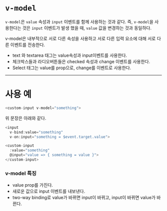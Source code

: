 # `v-model`
`v-model`은 `value` 속성과 `input` 이벤트를 함께 사용하는 것과 같다. 
즉, `v-model`을 사용한다는 것은 `input` 이벤트가 발생 했을 때, `value` 값을 변경하는 것과 동일하다.

v-model은 내부적으로 서로 다른 속성을 사용하고 서로 다른 입력 요소에 대해 서로 다른 이벤트를 전송한다.

- text 와 textarea 태그는 value속성과 input이벤트를 사용한다.
- 체크박스들과 라디오버튼들은 checked 속성과 change 이벤트를 사용한다.
- Select 태그는 value를 prop으로, change를 이벤트로 사용한다.

--- 

# 사용 예

```javascript
<custom-input v-model="something">
```
위 문장은 아래와 같다.

```javascript
<input
  v-bind:value="something"
  v-on:input="something = $event.target.value">
```
```javascript
<custom-input
  :value="something"
  @input="value => { something = value }"> 
</custom-input>
```

### v-model 특징
- value prop를 가진다.
- 새로운 값으로 input 이벤트를 내보낸다.
- two-way binding로 value가 바뀌면 input이 바뀌고, input이 바뀌면 value가 바뀐다.